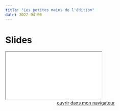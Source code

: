 ```yaml
---
title: "Les petites mains de l'édition"
date: 2022-04-08
---
```


# Slides 

<iframe src="/html/Conf/PetitesMains.html" title="description" allowfullscreen="allowfullscreen"></iframe>

<div style="text-align:center">
<a href="/html/Conf/PetitesMains.html" target="_blank">ouvrir dans mon navigateur</a>
</div>

